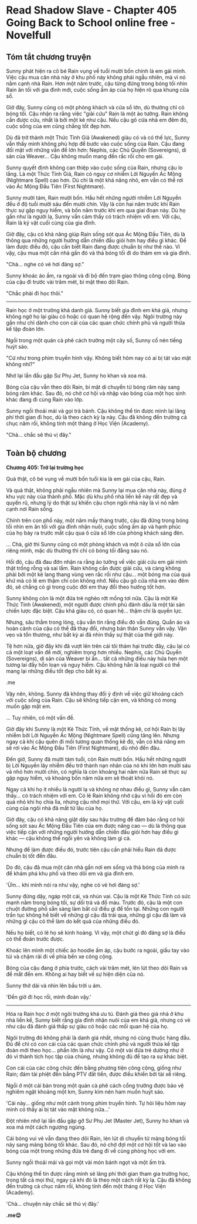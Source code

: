 # Read Shadow Slave - Chapter 405 Going Back to School online free - Novelfull

## Tóm tắt chương truyện

Sunny phát hiện ra cô bé Rain vụng về tuổi mười bốn chính là em gái mình. Việc cậu mua căn nhà này ở khu phố này không phải ngẫu nhiên, mà vì nó nằm cạnh nhà Rain. Hơn một năm trước, cậu từng đứng trong bóng tối nhìn Rain ăn tối với gia đình mới, cuộc sống ấm áp của họ hiện rõ qua khung cửa sổ.

Giờ đây, Sunny cũng có một phòng khách và cửa sổ lớn, dù thường chỉ có bóng tối. Cậu nhận ra rằng việc "giải cứu" Rain là một ảo tưởng. Rain không cần được cứu, nhất là bởi một kẻ như cậu. Nếu cậu gõ cửa nhà em đêm đó, cuộc sống của em cũng chẳng tốt đẹp hơn.

Dù đã trở thành một Thức Tỉnh Giả (Awakened) giàu có và có thế lực, Sunny vẫn thấy mình không phù hợp để bước vào cuộc sống của Rain. Cậu đang đối mặt với những vấn đề lớn hơn: Nephis, các Chủ Quyền (Sovereigns), di sản của Weaver... Cậu không muốn mang đến rắc rối cho em gái.

Sunny quyết định không can thiệp vào cuộc sống của Rain, nhưng cậu lo lắng. Là một Thức Tỉnh Giả, Rain có nguy cơ nhiễm Lời Nguyền Ác Mộng (Nightmare Spell) cao hơn. Dù chỉ là một khả năng nhỏ, em vẫn có thể rơi vào Ác Mộng Đầu Tiên (First Nightmare).

Sunny mười tám, Rain mười bốn. Hầu hết những người nhiễm Lời Nguyền đều ở độ tuổi mười sáu đến mười chín. Vậy là còn hai năm trước khi Rain thực sự gặp nguy hiểm, và bốn năm trước khi em qua giai đoạn này. Dù họ gần như là người lạ, Sunny vẫn cảm thấy có trách nhiệm với em. Với cậu, Rain là kỷ vật cuối cùng của gia đình.

Giờ đây, cậu có khả năng giúp Rain sống sót qua Ác Mộng Đầu Tiên, dù là thông qua những người hướng dẫn chiến đấu giỏi hơn hay điều gì khác. Để làm được điều đó, cậu cần biết Rain đang được chuẩn bị như thế nào. Vì vậy, cậu mua một căn nhà gần đó và thả bóng tối đi do thám em và gia đình.

"Chà... nghe có vẻ hơi đáng sợ."

Sunny khoác áo ấm, ra ngoài và đi bộ đến trạm giao thông công cộng. Bóng của cậu đi trước vài trăm mét, bí mật theo dõi Rain.

"Chắc phải đi học thôi."

***

Rain học ở một trường khá danh giá. Sunny biết gia đình em khá giả, nhưng không ngờ họ lại giàu có hoặc có quan hệ rộng đến vậy. Ngôi trường này gần như chỉ dành cho con cái của các quan chức chính phủ và người thừa kế tập đoàn lớn.

Ngồi trong một quán cà phê cách trường một cây số, Sunny cố nén tiếng huýt sáo.

"Cứ như trong phim truyền hình vậy. Không biết hôm nay có ai bị tát vào mặt không nhỉ?"

Nhớ lại lần đầu gặp Sư Phụ Jet, Sunny ho khan và xoa má.

Bóng của cậu vẫn theo dõi Rain, bí mật di chuyển từ bóng râm này sang bóng râm khác. Sau đó, nó chờ cơ hội và nhập vào bóng của một học sinh khác đang đi cùng Rain vào lớp.

Sunny ngồi thoải mái và gọi trà bánh. Cậu không thể tin được mình lại lãng phí thời gian đi học, dù là theo cách kỳ lạ này. Cậu đã không đến trường cả chục năm rồi, không tính một tháng ở Học Viện (Academy).

"Chà... chắc sẽ thú vị đây."

## Toàn bộ chương

**Chương 405: Trở lại trường học**

Quả thật, cô bé vụng về mười bốn tuổi kia là em gái của cậu, Rain.

Và quả thật, không phải ngẫu nhiên mà Sunny lại mua căn nhà này, đúng ở khu vực này của thành phố. Mặc dù khu phố nhà liền kề này rất đẹp và quyến rũ, nhưng lý do thật sự khiến cậu chọn ngôi nhà này là vì nó nằm cạnh nơi Rain sống.

Chính trên con phố này, một năm mấy tháng trước, cậu đã đứng trong bóng tối nhìn em ăn tối với gia đình nhận nuôi, cuộc sống ấm áp và hạnh phúc của họ bày ra trước mắt cậu qua ô cửa sổ lớn của phòng khách sáng đèn.

… Chà, giờ thì Sunny cũng có một phòng khách và một ô cửa sổ lớn của riêng mình, mặc dù thường thì chỉ có bóng tối đằng sau nó.

Hồi đó, cậu đã đau đớn nhận ra rằng ảo tưởng về việc giải cứu em gái mình thật trống rỗng và sai lầm. Rain không cần được giải cứu, và càng không phải bởi một kẻ lang thang vùng ven rắc rối như cậu… một bóng ma của quá khứ mà có lẽ em thậm chí còn không nhớ. Nếu cậu gõ cửa nhà em vào đêm đó, sẽ chẳng có gì trong cuộc đời em thay đổi theo hướng tốt hơn.

Sunny không còn là một đứa trẻ nghèo rớt mồng tơi nữa. Cậu là một Kẻ Thức Tỉnh (Awakened), một người được chính phủ đánh dấu là một tài sản chiến lược đặc biệt. Cậu khá giàu có, có quan hệ… thậm chí là quyền lực.

Nhưng, sâu thẳm trong lòng, cậu vẫn tin rằng điều đó vẫn đúng. Quần áo và hoàn cảnh của cậu có thể đã thay đổi, nhưng bản thân Sunny vẫn vậy. Vặn vẹo và tổn thương, như bất kỳ ai đã nhìn thấy sự thật của thế giới này.

Tệ hơn nữa, giờ đây khi đã vượt lên trên cái tôi thảm hại trước đây, cậu lại có cả một loạt vấn đề mới, nghiêm trọng hơn nhiều. Nephis, các Chủ Quyền (Sovereigns), di sản của Weaver bí ẩn… tất cả những điều này hứa hẹn một tương lai đầy hỗn loạn và nguy hiểm. Cậu không hẳn là loại người có thể mang lại những điều tốt đẹp cho bất kỳ ai.

.me

Vậy nên, không. Sunny đã không thay đổi ý định về việc giữ khoảng cách với cuộc sống của Rain. Cậu sẽ không tiếp cận em, và không có mong muốn gặp mặt em.

… Tuy nhiên, có một vấn đề.

Giờ đây khi Sunny là một Kẻ Thức Tỉnh, về mặt thống kê, cơ hội Rain bị lây nhiễm bởi Lời Nguyền Ác Mộng (Nightmare Spell) cũng tăng lên. Nhưng ngay cả khi cậu quên đi mối tương quan thống kê đó, vẫn có khả năng em sẽ rơi vào Ác Mộng Đầu Tiên (First Nightmare), dù nhỏ đến đâu.

Đến giờ, Sunny đã mười tám tuổi, còn Rain mười bốn. Hầu hết những người bị Lời Nguyền lây nhiễm đều trở thành nạn nhân của nó khi lớn hơn mười sáu và nhỏ hơn mười chín, có nghĩa là còn khoảng hai năm nữa Rain sẽ thực sự gặp nguy hiểm, và khoảng bốn năm nữa em sẽ thoát khỏi nó.

Ngay cả khi họ ít nhiều là người lạ và không nợ nhau điều gì, Sunny vẫn cảm thấy… có trách nhiệm với em. Có lẽ Rain không nhớ cậu vì hồi đó em còn quá nhỏ khi họ chia lìa, nhưng cậu nhớ mọi thứ. Với cậu, em là kỷ vật cuối cùng của ngôi nhà đã mất từ lâu của họ.

Giờ đây, cậu có khả năng giật dây sau hậu trường để đảm bảo rằng cơ hội sống sót sau Ác Mộng Đầu Tiên của em được nâng cao — dù là thông qua việc tiếp cận với những người hướng dẫn chiến đấu giỏi hơn hay điều gì khác — cậu không thể ngồi yên và không làm gì cả.

Nhưng để làm được điều đó, trước tiên cậu cần phải hiểu Rain đã được chuẩn bị tốt đến đâu.

Do đó, cậu đã mua một căn nhà gần nơi em sống và thả bóng của mình ra để khám phá khu phố và theo dõi em và gia đình em.

'Ừm… khi mình nói ra như vậy, nghe có vẻ hơi đáng sợ.'

Sunny đứng dậy, ngáp một cái, và nhún vai. Cậu là một Kẻ Thức Tỉnh có sức mạnh nằm trong bóng tối, sự dối trá và đổ máu. Trước đó, cậu là một con chuột đường phố sẵn sàng làm bất cứ điều gì để tồn tại. Những con người trần tục không hề biết về những gì cậu đã trải qua, những gì cậu đã làm và những gì cậu có thể làm do kết quả của những điều đó.

Nếu họ biết, có lẽ họ sẽ kinh hoàng. Vì vậy, một chút gì đó đáng sợ là điều có thể đoán trước được.

Khoác lên mình một chiếc áo hoodie ấm áp, cậu bước ra ngoài, giấu tay vào túi và chậm rãi đi về phía bến xe công cộng.

Bóng của cậu đang ở phía trước, cách vài trăm mét, lén lút theo dõi Rain và để mắt đến em. Không ai hay biết về sự hiện diện của nó.

Sunny thở dài và nhìn lên bầu trời u ám.

'Đến giờ đi học rồi, mình đoán vậy.'

***

Hóa ra Rain học ở một ngôi trường khá ưu tú. Đánh giá theo giá nhà ở khu nhà liền kề, Sunny biết rằng gia đình nhận nuôi của em khá giả, nhưng có vẻ như cậu đã đánh giá thấp sự giàu có hoặc các mối quan hệ của họ.

Ngôi trường đó không phải là danh giá nhất, nhưng nó cũng thuộc hàng đầu. Đủ để chỉ có con cái của các quan chức chính phủ và người thừa kế tập đoàn mới theo học… phần lớn là như vậy. Có một vài đứa trẻ dường như ở đó vì thành tích học tập của chúng, nhưng không đủ để tạo ra sự khác biệt.

Con cái của các công chức đến bằng phương tiện công cộng, giống như Rain; đám tài phiệt đến bằng PTV đắt tiền, được điều khiển bởi tài xế riêng.

Ngồi ở một cái bàn trong một quán cà phê cách cổng trường được bảo vệ nghiêm ngặt khoảng một km, Sunny kìm nén ham muốn huýt sáo.

'Cái này… giống như một cảnh trong phim truyền hình. Tự hỏi liệu hôm nay mình có thấy ai bị tát vào mặt không nữa…'

Đột nhiên nhớ lại lần đầu gặp gỡ Sư Phụ Jet (Master Jet), Sunny ho khan và xoa má một cách ngượng ngùng.

Cái bóng vui vẻ vẫn đang theo dõi Rain, lén lút di chuyển từ mảng bóng tối này sang mảng bóng tối khác. Sau đó, nó chờ đợi một cơ hội tốt và lao vào bóng của một trong những đứa trẻ đang đi về cùng phòng học với em.

Sunny ngồi thoải mái và gọi một vài món bánh ngọt và một ấm trà.

Cậu không thể tin được rằng mình sẽ lãng phí thời gian tham gia trường học, trong tất cả mọi thứ, ngay cả khi đó là theo một cách rất kỳ lạ. Cậu đã không đến trường cả chục năm rồi, không tính đến một tháng ở Học Viện (Academy).

'Chà… chuyện này chắc sẽ thú vị đây.'

**.me😉**